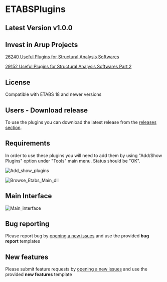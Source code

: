 # ETABSPlugins

## Latest Version v1.0.0 

## Invest in Arup Projects
[26240 Useful Plugins for Structural Analysis Softwares](https://invest.arup.com/?layout=projsheet&projid=26240&tab=projsheetdetailstabpage0)

[29152 Useful Plugins for Structural Analysis Softwares Part 2](https://invest.arup.com/?layout=projsheet&projid=29152&tab=projsheetcommentstabpage0)

## License 

Compatible with ETABS 18 and newer versions

## Users - Download release

To use the plugins you can download the latest release from the [releases section](https://gitlab.arup.com/Gokberk.Isik/etabsplugins/-/releases).

## Requirements

In order to use these plugins you will need to add them by using "Add/Show Plugins" option under "Tools" main menu. Status should be "OK".

![Add_show_plugins](./Docs/Add_show_plugins.png.png)

![Browse_Etabs_Main_dll](./Docs/images/Browse_Etabs_Main_dll.png)

## Main Interface

![Main_interface](./Docs/images/Main_interface.png)

## Bug reporting

Please report bug by [opening a new issues](https://gitlab.arup.com/Gokberk.Isik/etabsplugins/-/issues) and use the provided **bug report** templates

## New features

Please submit feature requests by [opening a new issues](https://gitlab.arup.com/Gokberk.Isik/etabsplugins/-/issues) and use the provided **new features** template